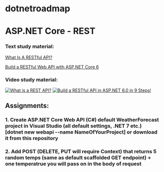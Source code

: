 # dotnetroadmap
# ASP.NET Core - REST
### Text study material:
[What Is A RESTful API?](https://aws.amazon.com/what-is/restful-api/)

[Build a RESTful Web API with ASP.NET Core 6](https://medium.com/net-core/build-a-restful-web-api-with-asp-net-core-6-30747197e229)
### Video study material:
[![What is a REST API?](https://img.youtube.com/vi/lsMQRaeKNDk/0.jpg)](https://www.youtube.com/watch?v=lsMQRaeKNDk)
[![Build a RESTful API in ASP.NET 6.0 in 9 Steps!](https://img.youtube.com/vi/Tj3qsKSNvMk/0.jpg)](https://www.youtube.com/watch?v=Tj3qsKSNvMk)
## Assignments:
### 1. 	Create ASP.NET Core Web API (C#) default WeatherForecast project in Visual Studio (all default settings, .NET 7 etc.) [dotnet new webapi --name NameOfYourProject] or download it from this repository
### 2. 	Add POST (DELETE, PUT will require Context) that returns 5 random temps (same as default scaffolded GET endpoint) + one temperatrue you will pass on in the body of request
